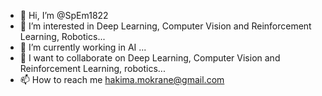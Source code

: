 - 👋 Hi, I’m @SpEm1822
- 👀 I’m interested in Deep Learning, Computer Vision and Reinforcement Learning, Robotics...
- 🌱 I’m currently working in AI ...
- 💞️ I want to collaborate on Deep Learning, Computer Vision and Reinforcement Learning, robotics...
- 📫 How to reach me hakima.mokrane@gmail.com

<!---
SpEm1822/SpEm1822 is a ✨ special ✨ repository because its `README.md` (this file) appears on your GitHub profile.
You can click the Preview link to take a look at your changes.
--->
